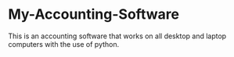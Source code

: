# My-Accounting-Software
This is an accounting software that works on all desktop and laptop computers with the use of python.
